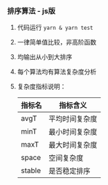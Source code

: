 ### 排序算法 - js版

1. 代码运行 `yarn & yarn test`
2. 一律简单值比较，非高阶函数
3. 均输出从小到大排序
4. 每个算法均有算法复杂度分析
5. 复杂度指标说明：

    | 指标名 | 指标含义 |
    | --- | --- |
    | avgT | 平均时间复杂度 |
    | minT | 最小时间复杂度 |
    | maxT | 最大时间复杂度 |
    | space | 空间复杂度 |
    | stable | 是否稳定排序 |